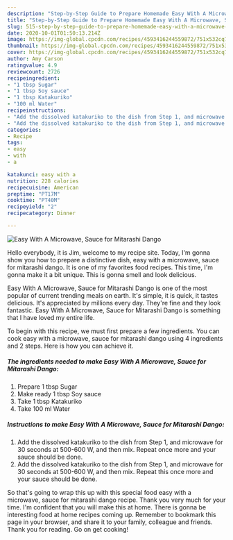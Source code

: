 ```yaml
---
description: "Step-by-Step Guide to Prepare Homemade Easy With A Microwave, Sauce for Mitarashi Dango"
title: "Step-by-Step Guide to Prepare Homemade Easy With A Microwave, Sauce for Mitarashi Dango"
slug: 515-step-by-step-guide-to-prepare-homemade-easy-with-a-microwave-sauce-for-mitarashi-dango
date: 2020-10-01T01:50:13.214Z
image: https://img-global.cpcdn.com/recipes/4593416244559872/751x532cq70/easy-with-a-microwave-sauce-for-mitarashi-dango-recipe-main-photo.jpg
thumbnail: https://img-global.cpcdn.com/recipes/4593416244559872/751x532cq70/easy-with-a-microwave-sauce-for-mitarashi-dango-recipe-main-photo.jpg
cover: https://img-global.cpcdn.com/recipes/4593416244559872/751x532cq70/easy-with-a-microwave-sauce-for-mitarashi-dango-recipe-main-photo.jpg
author: Amy Carson
ratingvalue: 4.9
reviewcount: 2726
recipeingredient:
- "1 tbsp Sugar"
- "1 tbsp Soy sauce"
- "1 tbsp Katakuriko"
- "100 ml Water"
recipeinstructions:
- "Add the dissolved katakuriko to the dish from Step 1, and microwave for 30 seconds at 500-600 W, and then mix. Repeat once more and your sauce should be done."
- "Add the dissolved katakuriko to the dish from Step 1, and microwave for 30 seconds at 500-600 W, and then mix. Repeat this once more and your sauce should be done."
categories:
- Recipe
tags:
- easy
- with
- a

katakunci: easy with a 
nutrition: 228 calories
recipecuisine: American
preptime: "PT17M"
cooktime: "PT40M"
recipeyield: "2"
recipecategory: Dinner

---
```



![Easy With A Microwave, Sauce for Mitarashi Dango](https://img-global.cpcdn.com/recipes/4593416244559872/751x532cq70/easy-with-a-microwave-sauce-for-mitarashi-dango-recipe-main-photo.jpg)

Hello everybody, it is Jim, welcome to my recipe site. Today, I'm gonna show you how to prepare a distinctive dish, easy with a microwave, sauce for mitarashi dango. It is one of my favorites food recipes. This time, I'm gonna make it a bit unique. This is gonna smell and look delicious.

Easy With A Microwave, Sauce for Mitarashi Dango is one of the most popular of current trending meals on earth. It's simple, it is quick, it tastes delicious. It's appreciated by millions every day. They're fine and they look fantastic. Easy With A Microwave, Sauce for Mitarashi Dango is something that I have loved my entire life.




To begin with this recipe, we must first prepare a few ingredients. You can cook easy with a microwave, sauce for mitarashi dango using 4 ingredients and 2 steps. Here is how you can achieve it.

<!--inarticleads1-->

##### The ingredients needed to make Easy With A Microwave, Sauce for Mitarashi Dango:

1. Prepare 1 tbsp Sugar
1. Make ready 1 tbsp Soy sauce
1. Take 1 tbsp Katakuriko
1. Take 100 ml Water




<!--inarticleads2-->

##### Instructions to make Easy With A Microwave, Sauce for Mitarashi Dango:

1. Add the dissolved katakuriko to the dish from Step 1, and microwave for 30 seconds at 500-600 W, and then mix. Repeat once more and your sauce should be done.
1. Add the dissolved katakuriko to the dish from Step 1, and microwave for 30 seconds at 500-600 W, and then mix. Repeat this once more and your sauce should be done.




So that's going to wrap this up with this special food easy with a microwave, sauce for mitarashi dango recipe. Thank you very much for your time. I'm confident that you will make this at home. There is gonna be interesting food at home recipes coming up. Remember to bookmark this page in your browser, and share it to your family, colleague and friends. Thank you for reading. Go on get cooking!
